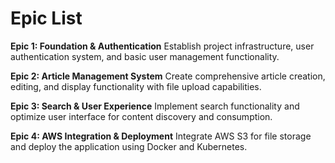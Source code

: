 # Epic List

**Epic 1: Foundation & Authentication**
Establish project infrastructure, user authentication system, and basic user management functionality.

**Epic 2: Article Management System**
Create comprehensive article creation, editing, and display functionality with file upload capabilities.

**Epic 3: Search & User Experience**
Implement search functionality and optimize user interface for content discovery and consumption.

**Epic 4: AWS Integration & Deployment**
Integrate AWS S3 for file storage and deploy the application using Docker and Kubernetes. 